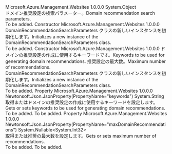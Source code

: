 <Type Name="DomainRecommendationSearchParameters" FullName="Microsoft.Azure.Management.WebSites.Models.DomainRecommendationSearchParameters">
  <TypeSignature Language="C#" Value="public class DomainRecommendationSearchParameters" />
  <TypeSignature Language="ILAsm" Value=".class public auto ansi beforefieldinit DomainRecommendationSearchParameters extends System.Object" />
  <TypeSignature Language="DocId" Value="T:Microsoft.Azure.Management.WebSites.Models.DomainRecommendationSearchParameters" />
  <TypeSignature Language="VB.NET" Value="Public Class DomainRecommendationSearchParameters" />
  <TypeSignature Language="F#" Value="type DomainRecommendationSearchParameters = class" />
  <AssemblyInfo>
    <AssemblyName>Microsoft.Azure.Management.Websites</AssemblyName>
    <AssemblyVersion>1.0.0.0</AssemblyVersion>
  </AssemblyInfo>
  <Base>
    <BaseTypeName>System.Object</BaseTypeName>
  </Base>
  <Interfaces />
  <Docs>
    <summary>
            <span data-ttu-id="97ff0-101">ドメイン推奨設定の検索パラメーター。</span><span class="sxs-lookup"><span data-stu-id="97ff0-101">Domain recommendation search parameters.</span></span>
            </summary>
    <remarks>To be added.</remarks>
  </Docs>
  <Members>
    <Member MemberName=".ctor">
      <MemberSignature Language="C#" Value="public DomainRecommendationSearchParameters ();" />
      <MemberSignature Language="ILAsm" Value=".method public hidebysig specialname rtspecialname instance void .ctor() cil managed" />
      <MemberSignature Language="DocId" Value="M:Microsoft.Azure.Management.WebSites.Models.DomainRecommendationSearchParameters.#ctor" />
      <MemberSignature Language="VB.NET" Value="Public Sub New ()" />
      <MemberType>Constructor</MemberType>
      <AssemblyInfo>
        <AssemblyName>Microsoft.Azure.Management.Websites</AssemblyName>
        <AssemblyVersion>1.0.0.0</AssemblyVersion>
      </AssemblyInfo>
      <Parameters />
      <Docs>
        <summary>
            <span data-ttu-id="97ff0-102">DomainRecommendationSearchParameters クラスの新しいインスタンスを初期化します。</span><span class="sxs-lookup"><span data-stu-id="97ff0-102">Initializes a new instance of the DomainRecommendationSearchParameters class.</span></span>
            </summary>
        <remarks>To be added.</remarks>
      </Docs>
    </Member>
    <Member MemberName=".ctor">
      <MemberSignature Language="C#" Value="public DomainRecommendationSearchParameters (string keywords = null, Nullable&lt;int&gt; maxDomainRecommendations = null);" />
      <MemberSignature Language="ILAsm" Value=".method public hidebysig specialname rtspecialname instance void .ctor(string keywords, valuetype System.Nullable`1&lt;int32&gt; maxDomainRecommendations) cil managed" />
      <MemberSignature Language="DocId" Value="M:Microsoft.Azure.Management.WebSites.Models.DomainRecommendationSearchParameters.#ctor(System.String,System.Nullable{System.Int32})" />
      <MemberSignature Language="VB.NET" Value="Public Sub New (Optional keywords As String = null, Optional maxDomainRecommendations As Nullable(Of Integer) = null)" />
      <MemberSignature Language="F#" Value="new Microsoft.Azure.Management.WebSites.Models.DomainRecommendationSearchParameters : string * Nullable&lt;int&gt; -&gt; Microsoft.Azure.Management.WebSites.Models.DomainRecommendationSearchParameters" Usage="new Microsoft.Azure.Management.WebSites.Models.DomainRecommendationSearchParameters (keywords, maxDomainRecommendations)" />
      <MemberType>Constructor</MemberType>
      <AssemblyInfo>
        <AssemblyName>Microsoft.Azure.Management.Websites</AssemblyName>
        <AssemblyVersion>1.0.0.0</AssemblyVersion>
      </AssemblyInfo>
      <Parameters>
        <Parameter Name="keywords" Type="System.String" />
        <Parameter Name="maxDomainRecommendations" Type="System.Nullable&lt;System.Int32&gt;" />
      </Parameters>
      <Docs>
        <param name="keywords"><span data-ttu-id="97ff0-103">ドメインの推奨設定の作成に使用するキーワードです。</span><span class="sxs-lookup"><span data-stu-id="97ff0-103">Keywords to be used for generating domain recommendations.</span></span></param>
        <param name="maxDomainRecommendations"><span data-ttu-id="97ff0-104">推奨設定の最大数。</span><span class="sxs-lookup"><span data-stu-id="97ff0-104">Maximum number of recommendations.</span></span></param>
        <summary>
            <span data-ttu-id="97ff0-105">DomainRecommendationSearchParameters クラスの新しいインスタンスを初期化します。</span><span class="sxs-lookup"><span data-stu-id="97ff0-105">Initializes a new instance of the DomainRecommendationSearchParameters class.</span></span>
            </summary>
        <remarks>To be added.</remarks>
      </Docs>
    </Member>
    <Member MemberName="Keywords">
      <MemberSignature Language="C#" Value="public string Keywords { get; set; }" />
      <MemberSignature Language="ILAsm" Value=".property instance string Keywords" />
      <MemberSignature Language="DocId" Value="P:Microsoft.Azure.Management.WebSites.Models.DomainRecommendationSearchParameters.Keywords" />
      <MemberSignature Language="VB.NET" Value="Public Property Keywords As String" />
      <MemberSignature Language="F#" Value="member this.Keywords : string with get, set" Usage="Microsoft.Azure.Management.WebSites.Models.DomainRecommendationSearchParameters.Keywords" />
      <MemberType>Property</MemberType>
      <AssemblyInfo>
        <AssemblyName>Microsoft.Azure.Management.Websites</AssemblyName>
        <AssemblyVersion>1.0.0.0</AssemblyVersion>
      </AssemblyInfo>
      <Attributes>
        <Attribute>
          <AttributeName>Newtonsoft.Json.JsonProperty(PropertyName="keywords")</AttributeName>
        </Attribute>
      </Attributes>
      <ReturnValue>
        <ReturnType>System.String</ReturnType>
      </ReturnValue>
      <Docs>
        <summary>
            <span data-ttu-id="97ff0-106">取得またはドメインの推奨設定の作成に使用するキーワードを設定します。</span><span class="sxs-lookup"><span data-stu-id="97ff0-106">Gets or sets keywords to be used for generating domain recommendations.</span></span>
            </summary>
        <value>To be added.</value>
        <remarks>To be added.</remarks>
      </Docs>
    </Member>
    <Member MemberName="MaxDomainRecommendations">
      <MemberSignature Language="C#" Value="public Nullable&lt;int&gt; MaxDomainRecommendations { get; set; }" />
      <MemberSignature Language="ILAsm" Value=".property instance valuetype System.Nullable`1&lt;int32&gt; MaxDomainRecommendations" />
      <MemberSignature Language="DocId" Value="P:Microsoft.Azure.Management.WebSites.Models.DomainRecommendationSearchParameters.MaxDomainRecommendations" />
      <MemberSignature Language="VB.NET" Value="Public Property MaxDomainRecommendations As Nullable(Of Integer)" />
      <MemberSignature Language="F#" Value="member this.MaxDomainRecommendations : Nullable&lt;int&gt; with get, set" Usage="Microsoft.Azure.Management.WebSites.Models.DomainRecommendationSearchParameters.MaxDomainRecommendations" />
      <MemberType>Property</MemberType>
      <AssemblyInfo>
        <AssemblyName>Microsoft.Azure.Management.Websites</AssemblyName>
        <AssemblyVersion>1.0.0.0</AssemblyVersion>
      </AssemblyInfo>
      <Attributes>
        <Attribute>
          <AttributeName>Newtonsoft.Json.JsonProperty(PropertyName="maxDomainRecommendations")</AttributeName>
        </Attribute>
      </Attributes>
      <ReturnValue>
        <ReturnType>System.Nullable&lt;System.Int32&gt;</ReturnType>
      </ReturnValue>
      <Docs>
        <summary>
            <span data-ttu-id="97ff0-107">取得または推奨の最大数を設定します。</span><span class="sxs-lookup"><span data-stu-id="97ff0-107">Gets or sets maximum number of recommendations.</span></span>
            </summary>
        <value>To be added.</value>
        <remarks>To be added.</remarks>
      </Docs>
    </Member>
  </Members>
</Type>